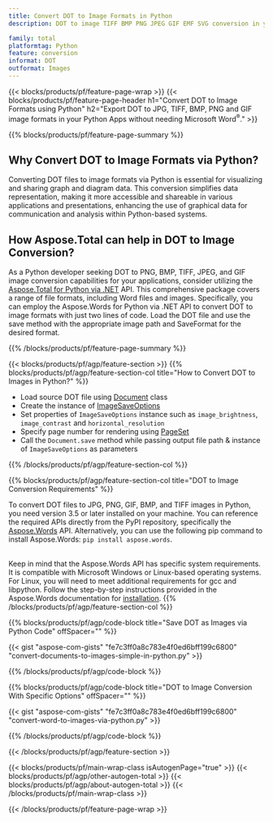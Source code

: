 ```yaml
---
title: Convert DOT to Image Formats in Python
description: DOT to image TIFF BMP PNG JPEG GIF EMF SVG conversion in your Python applications without using Microsoft Word 

family: total
platformtag: Python
feature: conversion
informat: DOT
outformat: Images
---
```

{{< blocks/products/pf/feature-page-wrap >}}
{{< blocks/products/pf/feature-page-header h1="Convert DOT to Image Formats using Python" h2="Export DOT to JPG, TIFF, BMP, PNG and GIF image formats in your Python Apps without needing Microsoft Word<sup>&reg;</sup>." >}}

{{% blocks/products/pf/feature-page-summary %}}

<h2 class="heading-border">Why Convert DOT to Image Formats via Python?</h2>

Converting DOT files to image formats via Python is essential for visualizing and sharing graph and diagram data. This conversion simplifies data representation, making it more accessible and shareable in various applications and presentations, enhancing the use of graphical data for communication and analysis within Python-based systems.

<h2 class="heading-border">How Aspose.Total can help in DOT to Image Conversion?</h2>

As a Python developer seeking DOT to PNG, BMP, TIFF, JPEG, and GIF image conversion capabilities for your applications, consider utilizing the [Aspose.Total for Python via .NET](https://products.aspose.com/total/python-net/) API. This comprehensive package covers a range of file formats, including Word files and images. Specifically, you can employ the Aspose.Words for Python via .NET API to convert DOT to image formats with just two lines of code. Load the DOT file and use the save method with the appropriate image path and SaveFormat for the desired format.

{{% /blocks/products/pf/feature-page-summary %}}

{{< blocks/products/pf/agp/feature-section >}}
{{% blocks/products/pf/agp/feature-section-col title="How to Convert DOT to Images in Python?" %}}
- Load source DOT file using [Document](https://reference.aspose.com/words/python-net/aspose.words/document/) class
- Create the instance of [ImageSaveOptions](https://reference.aspose.com/words/python-net/aspose.words.saving/imagesaveoptions/)
- Set properties of `ImageSaveOptions` instance such as `image_brightness`, `image_contrast` and `horizontal_resolution`
- Specify page number for rendering using [PageSet](https://reference.aspose.com/words/python-net/aspose.words.saving/pageset/)
- Call the `Document.save` method while passing output file path & instance of `ImageSaveOptions` as parameters 

{{% /blocks/products/pf/agp/feature-section-col %}}

{{% blocks/products/pf/agp/feature-section-col title="DOT to Image Conversion Requirements" %}}

To convert DOT files to JPG, PNG, GIF, BMP, and TIFF images in Python, you need version 3.5 or later installed on your machine. You can reference the required APIs directly from the PyPI repository, specifically the [Aspose.Words](https://pypi.org/project/aspose-words/) API. Alternatively, you can use the following pip command to install Aspose.Words: `pip install aspose.words`.<br><br>

Keep in mind that the Aspose.Words API has specific system requirements. It is compatible with Microsoft Windows or Linux-based operating systems. For Linux, you will need to meet additional requirements for gcc and libpython. Follow the step-by-step instructions provided in the Aspose.Words documentation for [installation](https://docs.aspose.com/words/python-net/installation/).
{{% /blocks/products/pf/agp/feature-section-col %}}

{{% blocks/products/pf/agp/code-block title="Save DOT as Images via Python Code" offSpacer="" %}}

{{< gist "aspose-com-gists" "fe7c3ff0a8c783e4f0ed6bff199c6800" "convert-documents-to-images-simple-in-python.py" >}}

{{% /blocks/products/pf/agp/code-block %}}

{{% blocks/products/pf/agp/code-block title="DOT to Image Conversion With Specific Options" offSpacer="" %}}

{{< gist "aspose-com-gists" "fe7c3ff0a8c783e4f0ed6bff199c6800" "convert-word-to-images-via-python.py" >}}

{{% /blocks/products/pf/agp/code-block %}}

{{< /blocks/products/pf/agp/feature-section >}}

{{< blocks/products/pf/main-wrap-class isAutogenPage="true" >}}
{{< blocks/products/pf/agp/other-autogen-total >}}
{{< blocks/products/pf/agp/about-autogen-total >}}
{{< /blocks/products/pf/main-wrap-class >}}

{{< /blocks/products/pf/feature-page-wrap >}}